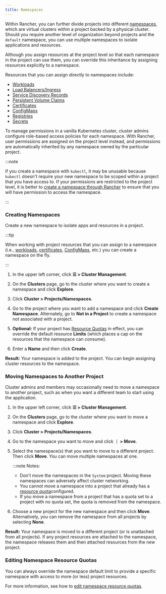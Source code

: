 ```yaml
---
title: Namespaces
---
```


<head>
  <link rel="canonical" href="https://ranchermanager.docs.rancher.com/how-to-guides/new-user-guides/manage-namespaces"/>
</head>

Within Rancher, you can further divide projects into different [namespaces](https://kubernetes.io/docs/concepts/overview/working-with-objects/namespaces/), which are virtual clusters within a project backed by a physical cluster. Should you require another level of organization beyond projects and the `default` namespace, you can use multiple namespaces to isolate applications and resources.

Although you assign resources at the project level so that each namespace in the project can use them, you can override this inheritance by assigning resources explicitly to a namespace.

Resources that you can assign directly to namespaces include:

- [Workloads](kubernetes-resources/workloads-and-pods/workloads-and-pods.md)
- [Load Balancers/Ingress](kubernetes-resources/load-balancer-and-ingress-controller/load-balancer-and-ingress-controller.md)
- [Service Discovery Records](kubernetes-resources/create-services.md)
- [Persistent Volume Claims](manage-clusters/create-kubernetes-persistent-storage/create-kubernetes-persistent-storage.md)
- [Certificates](kubernetes-resources/encrypt-http-communication.md)
- [ConfigMaps](kubernetes-resources/configmaps.md)
- [Registries](kubernetes-resources/kubernetes-and-docker-registries.md)
- [Secrets](kubernetes-resources/secrets.md)

To manage permissions in a vanilla Kubernetes cluster, cluster admins configure role-based access policies for each namespace. With Rancher, user permissions are assigned on the project level instead, and permissions are automatically inherited by any namespace owned by the particular project.

:::note

If you create a namespace with `kubectl`, it may be unusable because `kubectl` doesn't require your new namespace to be scoped within a project that you have access to. If your permissions are restricted to the project level, it is better to [create a namespace through Rancher](../../docs/how-to-guides/new-user-guides/manage-namespaces.md) to ensure that you will have permission to access the namespace.

:::

### Creating Namespaces

Create a new namespace to isolate apps and resources in a project.

:::tip

When working with project resources that you can assign to a namespace (i.e., [workloads](kubernetes-resources/workloads-and-pods/deploy-workloads.md), [certificates](kubernetes-resources/encrypt-http-communication.md), [ConfigMaps](kubernetes-resources/configmaps.md), etc.) you can create a namespace on the fly.

:::

1. In the upper left corner, click **☰ > Cluster Management**.
1. On the **Clusters** page, go to the cluster where you want to create a namespace and click **Explore**.
1. Click **Cluster > Projects/Namespaces**.
1. Go to the project where you want to add a namespace and click **Create Namespace**. Alternately, go to **Not in a Project** to create a namespace not associated with a project.

1. **Optional:** If your project has [Resource Quotas](../../docs/how-to-guides/advanced-user-guides/manage-projects/manage-project-resource-quotas/manage-project-resource-quotas.md) in effect, you can override the default resource **Limits** (which places a cap on the resources that the namespace can consume).

1. Enter a **Name** and then click **Create**.

**Result:** Your namespace is added to the project. You can begin assigning cluster resources to the namespace.

### Moving Namespaces to Another Project

Cluster admins and members may occasionally need to move a namespace to another project, such as when you want a different team to start using the application.

1. In the upper left corner, click **☰ > Cluster Management**.
1. On the **Clusters** page, go to the cluster where you want to move a namespace and click **Explore**.
1. Click **Cluster > Projects/Namespaces**.
1. Go to the namespace you want to move and click **⋮ > Move**.

1. Select the namespace(s) that you want to move to a different project. Then click **Move**. You can move multiple namespaces at one.

    :::note Notes:

    - Don't move the namespaces in the `System` project. Moving these namespaces can adversely affect cluster networking.
    - You cannot move a namespace into a project that already has a [resource quota](../../docs/how-to-guides/advanced-user-guides/manage-projects/manage-project-resource-quotas/manage-project-resource-quotas.md)configured.
    - If you move a namespace from a project that has a quota set to a project with no quota set, the quota is removed from the namespace.

1. Choose a new project for the new namespace and then click **Move**. Alternatively, you can remove the namespace from all projects by selecting **None**.

**Result:** Your namespace is moved to a different project (or is unattached from all projects). If any project resources are attached to the namespace, the namespace releases them and then attached resources from the new project.

### Editing Namespace Resource Quotas

You can always override the namespace default limit to provide a specific namespace with access to more (or less) project resources.

For more information, see how to [edit namespace resource quotas](../../docs/how-to-guides/advanced-user-guides/manage-projects/manage-project-resource-quotas/override-default-limit-in-namespaces.md).